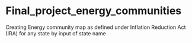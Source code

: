 # Final_project_energy_communities
Creating Energy community map as defined under Inflation Reduction Act (IRA) for any state by input of state name
